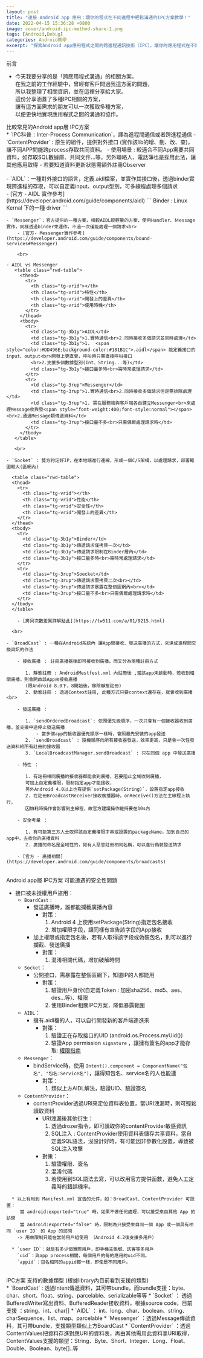 ```yaml
---
layout: post
title: "連接 Android app 應用：讓你的程式在不同進程中輕鬆溝通的IPC方案教學！"
date: 2022-04-15 15:36:28 +0800
image: cover/android-ipc-method-share-1.png
tags: [Android,Debug]
categories: Android教學
excerpt: "探索Android app應用程式之間的跨進程通訊技術（IPC），讓你的應用程式在不同進程之間輕鬆溝通，達到更好的協作效果。"
---
```


<div class="c-border-main-title-2">前言</div>

* 今天我要分享的是「跨應用程式溝通」的相關方案。<br>
  在我之前的工作經驗中，曾經有客戶問過我這方面的問題，<br>
  所以我整理了相關資訊，並在這裡分享給大家。<br>
  這份分享涵蓋了多種IPC相關的方案，<br>
  讓有這方面需求的朋友可以一次獲取多種方案，<br>
  以便更快地實現應用程式之間的溝通和協作。


<div class="c-border-main-title-2">比較常見的Android app層 IPC方案</div>
  * `IPC科普：Inter-Process Communication`，譯為進程間通信或者跨進程通信
    - `ContentProvider` : 原生的組件，提供對外接口 (實作該lib的增、刪、改、查)，讓不同APP間能跨process存取共同資料。
      - 使用場景 : 較適合不同App需要共同資料，如存取SQL數據庫、共同文件...等，另外聯絡人、電話簿也是採用此法，讓其他應用取得
      - 若要知道資料更新狀態需額外註冊Observer<br>
      <br>
    - `AIDL`：一種對外接口的語言，定義.aidl檔案，並實作其接口後，透過binder實現跨進程的存取，可以自定義input、output型別，可多線程處理多個請求<br>
       - [官方 - AIDL 實作參考](https://developer.android.com/guide/components/aidl)
     ```
     Binder : Linux Kernal 下的一種 driver
     ```
     <br>

    - `Messenger`：官方提供的一種方案，相較AIDL較輕量的方案，使用Handler、Ｍessage實作，同樣透過binder來運作，不過一次僅能處理一個請求<br>
        - [官方- Messenger實作參考](https://developer.android.com/guide/components/bound-services#Messenger)

        <br>

    - AIDL vs Messenger
       <table class="rwd-table">
         <thead>
           <tr>
             <th class="tg-vrid"></th>
             <th class="tg-vrid">特性</th>
             <th class="tg-vrid">開發上的差異</th>
             <th class="tg-vrid">使用時機</th>
           </tr>
         </thead>
         <tbody>
           <tr>
             <td class="tg-3b1y">AIDL</td>
             <td class="tg-3b1y">1.實時通信<br>2.同時接收多個請求並同時處理</td>
             <td class="tg-3b1y">1.  <span style="color:#DD496E;background-color:#181B1C">.aidl</span> 能定義接口的input、output<br>開發上更直覺，呼叫時只需直接呼叫接口
             <br>2.支援多個數據型別(Int、String...等)</td>
             <td class="tg-3b1y">接口量多時<br>需時常處理請求</td>
           </tr>
           <tr>
             <td class="tg-3rup">Messenger</td>
             <td class="tg-3rup">1.實時通信<br>2.同時接收多個請求但是需排隊處理</td>
             <td class="tg-3rup">1. 需在服務端與客戶端各自建立Messenger<br>來處理Message收與發<span style="font-weight:400;font-style:normal"></span><br>2.通過Message類傳遞資料</td>
             <td class="tg-3rup">接口量不多<br>只需偶爾處理請求時</td>
           </tr>
         </tbody>
       </table>

       <br>

    - `Socket` : 雙方約定好IP，在本地端進行連線，形成一個C/S架構，以處理請求，部署範圍較大(區網內)

      <table class="rwd-table">
      <thead>
        <tr>
          <th class="tg-vrid"></th>
          <th class="tg-vrid">性能</th>
          <th class="tg-vrid">安全性</th>
          <th class="tg-vrid">開發上的差異</th>
        </tr>
      </thead>
      <tbody>
        <tr>
          <td class="tg-3b1y">Binder</td>
          <td class="tg-3b1y">傳遞請求僅拷貝一次</td>
          <td class="tg-3b1y">傳遞請求限制在Binder層內</td>
          <td class="tg-3b1y">接口量多時<br>需時常處理請求</td>
        </tr>
        <tr>
          <td class="tg-3rup">Soecket</td>
          <td class="tg-3rup">傳遞請求需拷貝二次<br></td>
          <td class="tg-3rup">傳遞請求暴露在整個區網內<br></td>
          <td class="tg-3rup">接口量不多<br>只需偶爾處理請求時</td>
        </tr>
      </tbody>
      </table>

        - [拷貝次數差異詳解點此](https://tw511.com/a/01/9215.html)

      <br>

    - `BroadCast` : 一種在Android系統內 讓App間接收、發送廣播的方式，來達成進程間交換資訊的作法

        - 接收廣播 ： 註冊廣播器後即可接收到廣播，而又分為兩種註冊方式

           1. 靜態註冊 : AndroidMestfest.xml 內註冊後 ,當該app未啟動時，若收到相關廣播，則會開啟該App來接收廣播
           (限Android 8.0下，8開始後，移除靜態註冊)
           2. 動態註冊 : 透過Context註冊, 此種方式只要context還存在，就會收到廣播<br>

        - 發送廣播 ：

           1. `sendOrderedBroadcast`: 依照優先級順序，一次只會有一個接收器收到廣播，並支援中途停止發送廣播
               - 當多個app的接收器優先順序一樣時，會照最先安裝的app發送
           2. `sendBroadcast` : 隨機順序向所有接收器發送，效率更高，只是會一次性發送資料給所有註冊的接收器
           3. `LocalBroadcastManager.sendBroadcast` : 只在同個 app 中發送廣播

        - 特性 ：

           1. 有註冊相同廣播的接收器都能收到廣播，若要阻止全域收到廣播，
           可加上自定義權限，限制指定app才能接收，
           另外Android 4.0以上也有提供`setPackage(String)`，設置指定app接收
           2. 在註冊BroadcastReceiver接收廣播器時，onReceive()方法在主線程上執行，
           因怕耗時操作會影響到主線程，故官方建議操作維持要在10s內

        - 安全考量 ：

           1. 有可能第三方人士取得該自定義權限字串或設置的packageName，加到自己的app中，去收你的廣播資料
           2. 廣播的命名是全域性的，如有人惡意註冊相同名稱，可以進行偽裝發送請求

        - [官方 - 廣播相關](https://developer.android.com/guide/components/broadcasts)

<br>
<div class="c-border-main-title-2"> Android app層 IPC方案 可能遭遇的安全性問題</div>

* 接口被未授權用戶盜用：
     - `BoardCast` :
       - 發送廣播時，誰都能攔截廣播內容
         - 對策：
            1. Android 4 上使用setPackage(String)指定包名接收
            2. 增加權限字段，讓同樣有宣告該字段的App接收
       - 加上權限或指定包名後，若有人取得該字段或偽裝包名，則可以進行攔截、發送廣播
         - 對策：
            1. 混淆相關代碼，增加破解時間
     - `Socket`：
       - 公開接口，需暴露在整個區網下，知道IP的人都能用
         - 對策：
            1. 驗證用戶身份(自定義Token : 加密sha256、md5、aes、des...等)、權限
            2. 使用Binder相關IPC方案，降低暴露範圍
     - `AIDL`：
       - 擁有.aidl檔的人，可以自行開發新的客戶端連進來
         - 對策：
           1. 驗證正在存取接口的UID (android.os.Process.myUid())
           2. 驗證App permission `signature` ，讓擁有簽名的app才能存取: [權限指南](https://developer.android.com/guide/topics/manifest/permission-element?hl=zh-cn#plevel)
     - `Messenger`：
       - bindService時，使用 `Intent().component = ComponentName("包名", "包名:Service名")`，讓得知包名、service名的人也能連
         - 對策：
              1. 類似上方AIDL解法，驗證UID、驗證簽名
     - `ContentProvider`：
       - contentProvider透過URI來定位資料表位置，當URI洩漏時，則可輕鬆讀取資料
         - URI洩漏後其他衍生：
              1. 透過drozer指令，即可讀取你的contentProvider敏感資訊
              2. SQL注入 : ContentProvider使用資料表儲存共享資料，當自定義SQL語法，沒設計好時，有可能因非參數化設置，導致被SQL注入攻擊
         - 對策：
              1. 驗證權限、簽名
              2. 混淆代碼
              3. 若使用到SQL語法去寫，可以改用官方提供函數，避免人工定義時的錯誤機率。

~~~
  * 以上有用到 Manifest.xml 宣告的元件，如：BroadCast、ContentProvider 可設置：
     當 android:exported="true" 時，如果不做任何處理，可以接受來自其他 App 的訪問
     當 android:exported="false" 時，限制為只接受來自同一個 App 或一個具有相同 `user ID` 的 App 的訪問
    -> 用來限制只能在當前用戶組使用 （Android 4.2後支援多用戶）

  * `user ID`：就是有多少個實際用戶，即手機主帳號、訪客等多用戶
    `uid`：與app process相關，每個用戶的每的應用的uid不同。
    `appid`：包名相同的appid都一樣，即使是不同用戶。
~~~

<br>
<div class="c-border-main-title-2">IPC方案 支持的數據類型 (根據library內目前看到支援的類型)</div>
  * `BoardCast` : 透過Intent傳遞資料，其可帶bundle，而bundle支援：byte、char、short、float、string、parcelable、serializable等等
  * `Socket` ： 透過 BufferedWriter寫出資料、BufferedReader接收資料，根據source code，目前支援 ：string、int、char[]
  * `AIDL` ： int、long、char、boolean、string、charSequence、list、map、parcelable
  * `Messenger` ：透過Message傳遞資料，其可帶bundle，支援類型類似上方BoardCast
  * `ContentProvider` ：透過ContentValues把資料存進對應URI的資料表，再由其他需用此資料拿URI取得，ContentValues支援的類型：String、Byte、Short、Integer、Long、Float、Double、Boolean、byte[]..等
